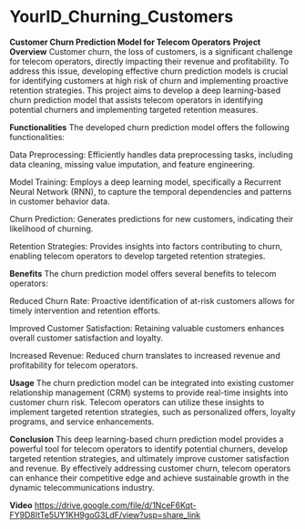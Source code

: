 # YourID_Churning_Customers


**Customer Churn Prediction Model for Telecom Operators**
**Project Overview**
Customer churn, the loss of customers, is a significant challenge for telecom operators, directly impacting their revenue and profitability. To address this issue, developing effective churn prediction models is crucial for identifying customers at high risk of churn and implementing proactive retention strategies. This project aims to develop a deep learning-based churn prediction model that assists telecom operators in identifying potential churners and implementing targeted retention measures.

**Functionalities**
The developed churn prediction model offers the following functionalities:

Data Preprocessing: Efficiently handles data preprocessing tasks, including data cleaning, missing value imputation, and feature engineering.

Model Training: Employs a deep learning model, specifically a Recurrent Neural Network (RNN), to capture the temporal dependencies and patterns in customer behavior data.

Churn Prediction: Generates predictions for new customers, indicating their likelihood of churning.

Retention Strategies: Provides insights into factors contributing to churn, enabling telecom operators to develop targeted retention strategies.

**Benefits**
The churn prediction model offers several benefits to telecom operators:

Reduced Churn Rate: Proactive identification of at-risk customers allows for timely intervention and retention efforts.

Improved Customer Satisfaction: Retaining valuable customers enhances overall customer satisfaction and loyalty.

Increased Revenue: Reduced churn translates to increased revenue and profitability for telecom operators.

**Usage**
The churn prediction model can be integrated into existing customer relationship management (CRM) systems to provide real-time insights into customer churn risk. Telecom operators can utilize these insights to implement targeted retention strategies, such as personalized offers, loyalty programs, and service enhancements.

**Conclusion**
This deep learning-based churn prediction model provides a powerful tool for telecom operators to identify potential churners, develop targeted retention strategies, and ultimately improve customer satisfaction and revenue. By effectively addressing customer churn, telecom operators can enhance their competitive edge and achieve sustainable growth in the dynamic telecommunications industry.





**Video**
https://drive.google.com/file/d/1NceF6Kqt-FY9D8ItTe5UY1KH9goG3LdF/view?usp=share_link
